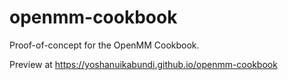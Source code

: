 # openmm-cookbook
Proof-of-concept for the OpenMM Cookbook.

Preview at https://yoshanuikabundi.github.io/openmm-cookbook
